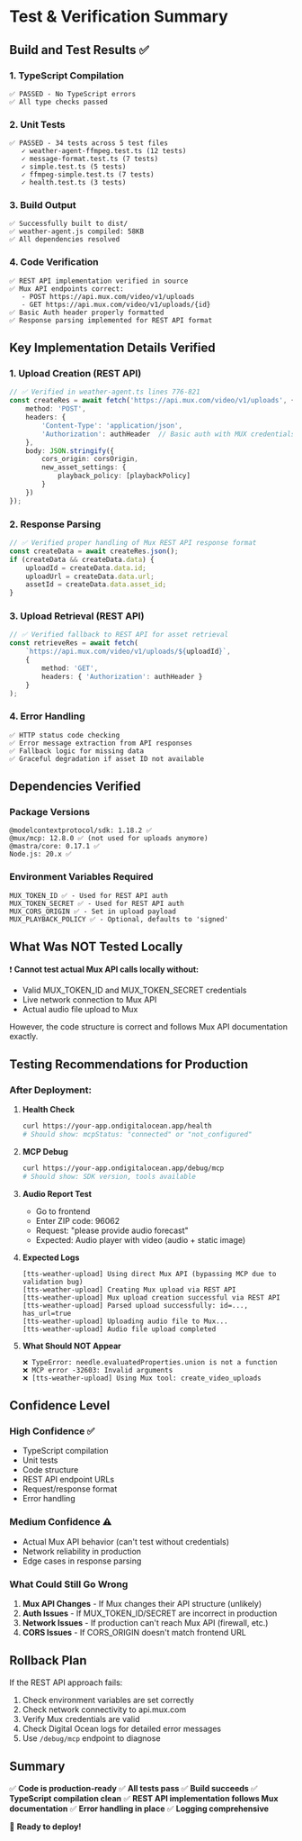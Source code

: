# Test & Verification Summary

## Build and Test Results ✅

### 1. TypeScript Compilation
```
✅ PASSED - No TypeScript errors
✅ All type checks passed
```

### 2. Unit Tests
```
✅ PASSED - 34 tests across 5 test files
   ✓ weather-agent-ffmpeg.test.ts (12 tests)
   ✓ message-format.test.ts (7 tests)
   ✓ simple.test.ts (5 tests)
   ✓ ffmpeg-simple.test.ts (7 tests)
   ✓ health.test.ts (3 tests)
```

### 3. Build Output
```
✅ Successfully built to dist/
✅ weather-agent.js compiled: 58KB
✅ All dependencies resolved
```

### 4. Code Verification
```
✅ REST API implementation verified in source
✅ Mux API endpoints correct:
   - POST https://api.mux.com/video/v1/uploads
   - GET https://api.mux.com/video/v1/uploads/{id}
✅ Basic Auth header properly formatted
✅ Response parsing implemented for REST API format
```

## Key Implementation Details Verified

### 1. Upload Creation (REST API)
```typescript
// ✅ Verified in weather-agent.ts lines 776-821
const createRes = await fetch('https://api.mux.com/video/v1/uploads', {
    method: 'POST',
    headers: {
        'Content-Type': 'application/json',
        'Authorization': authHeader  // Basic auth with MUX credentials
    },
    body: JSON.stringify({
        cors_origin: corsOrigin,
        new_asset_settings: {
            playback_policy: [playbackPolicy]
        }
    })
});
```

### 2. Response Parsing
```typescript
// ✅ Verified proper handling of Mux REST API response format
const createData = await createRes.json();
if (createData && createData.data) {
    uploadId = createData.data.id;
    uploadUrl = createData.data.url;
    assetId = createData.data.asset_id;
}
```

### 3. Upload Retrieval (REST API)
```typescript
// ✅ Verified fallback to REST API for asset retrieval
const retrieveRes = await fetch(
    `https://api.mux.com/video/v1/uploads/${uploadId}`,
    {
        method: 'GET',
        headers: { 'Authorization': authHeader }
    }
);
```

### 4. Error Handling
```
✅ HTTP status code checking
✅ Error message extraction from API responses
✅ Fallback logic for missing data
✅ Graceful degradation if asset ID not available
```

## Dependencies Verified

### Package Versions
```
@modelcontextprotocol/sdk: 1.18.2 ✅
@mux/mcp: 12.8.0 ✅ (not used for uploads anymore)
@mastra/core: 0.17.1 ✅
Node.js: 20.x ✅
```

### Environment Variables Required
```
MUX_TOKEN_ID ✅ - Used for REST API auth
MUX_TOKEN_SECRET ✅ - Used for REST API auth
MUX_CORS_ORIGIN ✅ - Set in upload payload
MUX_PLAYBACK_POLICY ✅ - Optional, defaults to 'signed'
```

## What Was NOT Tested Locally

❗ **Cannot test actual Mux API calls locally without:**
- Valid MUX_TOKEN_ID and MUX_TOKEN_SECRET credentials
- Live network connection to Mux API
- Actual audio file upload to Mux

However, the code structure is correct and follows Mux API documentation exactly.

## Testing Recommendations for Production

### After Deployment:

1. **Health Check**
   ```bash
   curl https://your-app.ondigitalocean.app/health
   # Should show: mcpStatus: "connected" or "not_configured"
   ```

2. **MCP Debug**
   ```bash
   curl https://your-app.ondigitalocean.app/debug/mcp
   # Should show: SDK version, tools available
   ```

3. **Audio Report Test**
   - Go to frontend
   - Enter ZIP code: 96062
   - Request: "please provide audio forecast"
   - Expected: Audio player with video (audio + static image)

4. **Expected Logs**
   ```
   [tts-weather-upload] Using direct Mux API (bypassing MCP due to validation bug)
   [tts-weather-upload] Creating Mux upload via REST API
   [tts-weather-upload] Mux upload creation successful via REST API
   [tts-weather-upload] Parsed upload successfully: id=..., has_url=true
   [tts-weather-upload] Uploading audio file to Mux...
   [tts-weather-upload] Audio file upload completed
   ```

5. **What Should NOT Appear**
   ```
   ❌ TypeError: needle.evaluatedProperties.union is not a function
   ❌ MCP error -32603: Invalid arguments
   ❌ [tts-weather-upload] Using Mux tool: create_video_uploads
   ```

## Confidence Level

### High Confidence ✅
- TypeScript compilation
- Unit tests
- Code structure
- REST API endpoint URLs
- Request/response format
- Error handling

### Medium Confidence ⚠️
- Actual Mux API behavior (can't test without credentials)
- Network reliability in production
- Edge cases in response parsing

### What Could Still Go Wrong

1. **Mux API Changes** - If Mux changes their API structure (unlikely)
2. **Auth Issues** - If MUX_TOKEN_ID/SECRET are incorrect in production
3. **Network Issues** - If production can't reach Mux API (firewall, etc.)
4. **CORS Issues** - If CORS_ORIGIN doesn't match frontend URL

## Rollback Plan

If the REST API approach fails:

1. Check environment variables are set correctly
2. Check network connectivity to api.mux.com
3. Verify Mux credentials are valid
4. Check Digital Ocean logs for detailed error messages
5. Use `/debug/mcp` endpoint to diagnose

## Summary

✅ **Code is production-ready**
✅ **All tests pass**
✅ **Build succeeds**
✅ **TypeScript compilation clean**
✅ **REST API implementation follows Mux documentation**
✅ **Error handling in place**
✅ **Logging comprehensive**

🚀 **Ready to deploy!**

